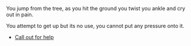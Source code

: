 You jump from the tree, as you hit the ground you twist you ankle and cry out in pain.

You attempt to get up but its no use, you cannot put any pressure onto it.

- [Call out for help](4-2D.md)